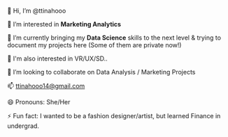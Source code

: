 👋 Hi, I’m @ttinahooo

👀 I’m interested in **Marketing Analytics**

🌱 I’m currently bringing my **Data Science** skills to the next level & trying to document my projects here (Some of them are private now!)

🌸 I'm also interested in VR/UX/SD..

💞️ I’m looking to collaborate on Data Analysis / Marketing Projects

📫 ttinahooo14@gmail.com

😄 Pronouns: She/Her

⚡ Fun fact: I wanted to be a fashion designer/artist, but learned Finance in undergrad.

<!---
ttinahooo/ttinahooo is a ✨ special ✨ repository because its `README.md` (this file) appears on your GitHub profile.
You can click the Preview link to take a look at your changes.
--->
